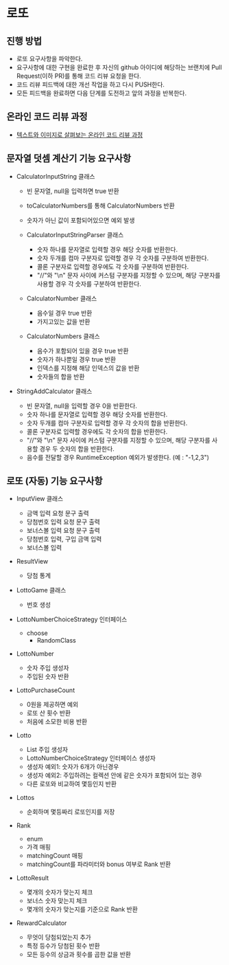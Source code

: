 # 로또
## 진행 방법
* 로또 요구사항을 파악한다.
* 요구사항에 대한 구현을 완료한 후 자신의 github 아이디에 해당하는 브랜치에 Pull Request(이하 PR)를 통해 코드 리뷰 요청을 한다.
* 코드 리뷰 피드백에 대한 개선 작업을 하고 다시 PUSH한다.
* 모든 피드백을 완료하면 다음 단계를 도전하고 앞의 과정을 반복한다.

## 온라인 코드 리뷰 과정
* [텍스트와 이미지로 살펴보는 온라인 코드 리뷰 과정](https://github.com/next-step/nextstep-docs/tree/master/codereview)

## 문자열 덧셈 계산기 기능 요구사항
* CalculatorInputString 클래스
  * 빈 문자열, null을 입력하면 true 반환
  * toCalculatorNumbers를 통해 CalculatorNumbers 반환
  * 숫자가 아닌 값이 포함되어있으면 예외 발생

  * CalculatorInputStringParser 클래스
    * 숫자 하나를 문자열로 입력할 경우 해당 숫자를 반환한다.
    * 숫자 두개를 컴마 구분자로 입력할 경우 각 숫자를 구분하여 반환한다.
    * 콜론 구분자로 입력할 경우에도 각 숫자를 구분하여 반환한다.
    * "//"와 "\n" 문자 사이에 커스텀 구분자를 지정할 수 있으며, 해당 구분자를 사용할 경우 각 숫자를 구분하여 반환한다.
    
  * CalculatorNumber 클래스
    * 음수일 경우 true 반환
    * 가지고있는 값을 반환
    
  * CalculatorNumbers 클래스
    * 음수가 포함되어 있을 경우 true 반환
    * 숫자가 하나뿐일 경우 true 반환
    * 인덱스를 지정해 해당 인덱스의 값을 반환
    * 숫자들의 합을 반환

* StringAddCalculator 클래스
  * 빈 문자열, null을 입력할 경우 0을 반환한다.
  * 숫자 하나를 문자열로 입력할 경우 해당 숫자를 반환한다.
  * 숫자 두개를 컴마 구분자로 입력할 경우 각 숫자의 합을 반환한다.
  * 콜론 구분자로 입력할 경우에도 각 숫자의 합을 반환한다.
  * "//"와 "\n" 문자 사이에 커스텀 구분자를 지정할 수 있으며, 해당 구분자를 사용할 경우 두 숫자의 합을 반환한다.
  * 음수를 전달할 경우 RuntimeException 예외가 발생한다. (예 : "-1,2,3")

## 로또 (자동) 기능 요구사항
* InputView 클래스
  * 금액 입력 요청 문구 출력
  * 당첨번호 입력 요청 문구 출력
  * 보너스볼 입력 요청 문구 출력
  * 당첨번호 입력, 구입 금액 입력
  * 보너스볼 입력

* ResultView
  * 당첨 통계

* LottoGame 클래스
  * 번호 생성

* LottoNumberChoiceStrategy 인터페이스
  * choose
    * RandomClass

* LottoNumber
  * 숫자 주입 생성자
  * 주입된 숫자 반환 

* LottoPurchaseCount
  * 0원을 제공하면 예외 
  * 로또 산 횟수 반환
  * 처음에 소모한 비용 반환
  
* Lotto
  * List<Integer> 주입 생성자
  * LottoNumberChoiceStrategy 인터페이스 생성자
  * 생성자 예외1: 숫자가 6개가 아닌경우
  * 생성자 예외2: 주입하려는 컬렉션 안에 같은 숫자가 포함되어 있는 경우
  * 다른 로또와 비교하여 몇등인지 반환

* Lottos
  * 순회하며 몇등짜리 로또인지를 저장

* Rank
  * enum
  * 가격 매핑
  * matchingCount 매핑
  * matchingCount를 파라미터와 bonus 여부로 Rank 반환
  
* LottoResult
  * 몇개의 숫자가 맞는지 체크
  * 보너스 숫자 맞는지 체크
  * 몇개의 숫자가 맞는지를 기준으로 Rank 반환
  
* RewardCalculator
  * 무엇이 당첨되었는지 추가
  * 특정 등수가 당첨된 횟수 반환
  * 모든 등수의 상금과 횟수를 곱한 값을 반환